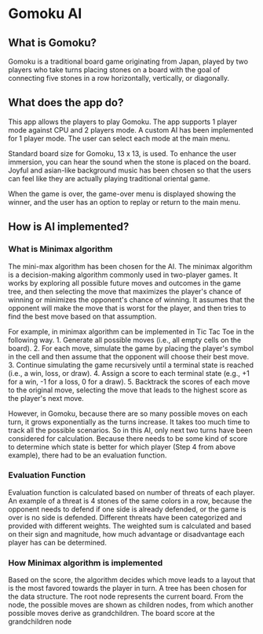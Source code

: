 # Gomoku AI

## What is Gomoku?
Gomoku is a traditional board game originating from Japan, played by two players who take turns placing stones on a board with the goal of connecting five stones in a row horizontally, vertically, or diagonally.

## What does the app do?
This app allows the players to play Gomoku. The app supports 1 player mode against CPU and 2 players mode. A custom AI has been implemented for 1 player mode. The user can select each mode at the main menu. 

Standard board size for Gomoku, 13 x 13, is used. To enhance the user immersion, you can hear the sound when the stone is placed on the board. Joyful and asian-like background music has been chosen so that the users can feel like they are actually playing traditional oriental game. 

When the game is over, the game-over menu is displayed showing the winner, and the user has an option to replay or return to the main menu. 

## How is AI implemented?
### What is Minimax algorithm
The mini-max algorithm has been chosen for the AI. The minimax algorithm is a decision-making algorithm commonly used in two-player games. It works by exploring all possible future moves and outcomes in the game tree, and then selecting the move that maximizes the player's chance of winning or minimizes the opponent's chance of winning. It assumes that the opponent will make the move that is worst for the player, and then tries to find the best move based on that assumption.

For example, in minimax algorithm can be implemented in Tic Tac Toe in the following way. 
    1. Generate all possible moves (i.e., all empty cells on the board).
    2. For each move, simulate the game by placing the player's symbol in the cell and then assume that the opponent will choose their best move.
    3. Continue simulating the game recursively until a terminal state is reached (i.e., a win, loss, or draw).
    4. Assign a score to each terminal state (e.g., +1 for a win, -1 for a loss, 0 for a draw).
    5. Backtrack the scores of each move to the original move, selecting the move that leads to the highest score as the player's next move.

However, in Gomoku, because there are so many possible moves on each turn, it grows exponentially as the turns increase. It takes too much time to track all the possible scenarios. So in this AI, only next two turns have been considered for calculation. Because there needs to be some kind of score to determine which state is better for which player (Step 4 from above example), there had to be an evaluation function. 

### Evaluation Function
Evaluation function is calculated based on number of threats of each player. An example of a threat is 4 stones of the same colors in a row, because the opponent needs to defend if one side is already defended, or the game is over is no side is defended. Different threats have been categorized and provided with different weights. The weighted sum is calculated and based on their sign and magnitude, how much advantage or disadvantage each player has can be determined.

### How Minimax algorithm is implemented
Based on the score, the algorithm decides which move leads to a layout that is the most favored towards the player in turn. A tree has been chosen for the data structure. The root node represents the current board. From the node, the possible moves are shown as children nodes, from which another possible moves derive as grandchildren. The board score at the grandchildren node 
